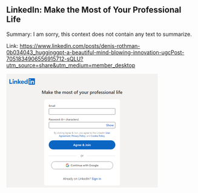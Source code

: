 ## LinkedIn: Make the Most of Your Professional Life
Summary: I am sorry, this context does not contain any text to summarize.

Link: https://www.linkedin.com/posts/denis-rothman-0b034043_hugginggpt-a-beautiful-mind-blowing-innovation-ugcPost-7051834906556915712-sQLU?utm_source=share&utm_medium=member_desktop

<img src="/img/689aa2e7-b352-4d69-98a3-828dee066cf6.png" width="400" />
<br/><br/>
